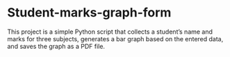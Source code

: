 # Student-marks-graph-form
This project is a simple Python script that collects a student’s name and marks for three subjects, generates a bar graph based on the entered data, and saves the graph as a PDF file.
